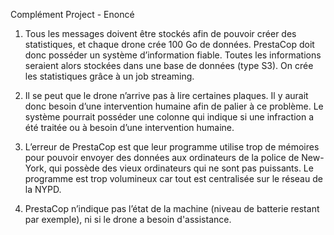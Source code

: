 Complément Project - Enoncé

1) Tous les messages doivent être stockés afin de pouvoir créer des statistiques, et chaque drone crée 100 Go de données. PrestaCop doit donc posséder un système d’information fiable. Toutes les informations seraient alors stockées dans une base de données (type S3). On crée les statistiques grâce à un job streaming.

2) Il se peut que le drone n’arrive pas à lire certaines plaques. Il y aurait donc besoin d’une intervention humaine afin de palier à ce problème. Le système pourrait posséder une colonne qui indique si une infraction a été traitée ou à besoin d’une intervention humaine.

3) L’erreur de PrestaCop est que leur programme utilise trop de mémoires pour pouvoir envoyer des données aux ordinateurs de la police de New-York, qui possède des vieux ordinateurs qui ne sont pas puissants. Le programme est trop volumineux car tout est centralisée sur le réseau de la NYPD.

4) PrestaCop n’indique pas l’état de la machine (niveau de batterie restant par exemple), ni si le drone a besoin d'assistance.

